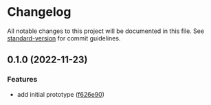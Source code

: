 # Changelog

All notable changes to this project will be documented in this file. See
[standard-version](https://github.com/conventional-changelog/standard-version) for commit
guidelines.

## 0.1.0 (2022-11-23)

### Features

- add initial prototype
  ([f626e90](https://github.com/pixelass/esdeka/commit/f626e90ebf0824c0248b3d0a5aa3193facf7b516))
